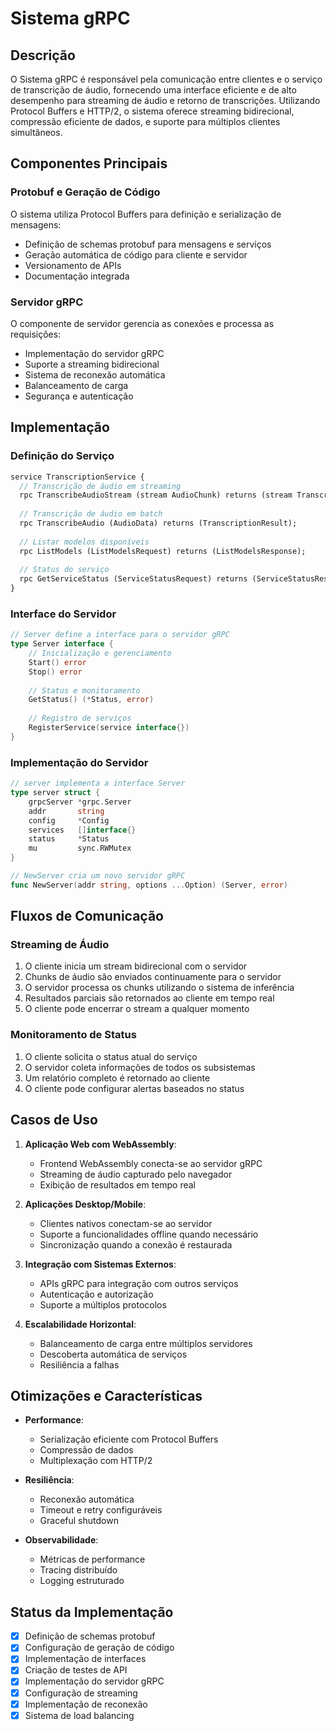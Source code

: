 # Sistema gRPC

## Descrição
O Sistema gRPC é responsável pela comunicação entre clientes e o serviço de transcrição de áudio, fornecendo uma interface eficiente e de alto desempenho para streaming de áudio e retorno de transcrições. Utilizando Protocol Buffers e HTTP/2, o sistema oferece streaming bidirecional, compressão eficiente de dados, e suporte para múltiplos clientes simultâneos.

## Componentes Principais

### Protobuf e Geração de Código
O sistema utiliza Protocol Buffers para definição e serialização de mensagens:
- Definição de schemas protobuf para mensagens e serviços
- Geração automática de código para cliente e servidor
- Versionamento de APIs
- Documentação integrada

### Servidor gRPC
O componente de servidor gerencia as conexões e processa as requisições:
- Implementação do servidor gRPC
- Suporte a streaming bidirecional
- Sistema de reconexão automática
- Balanceamento de carga
- Segurança e autenticação

## Implementação

### Definição do Serviço
```protobuf
service TranscriptionService {
  // Transcrição de áudio em streaming
  rpc TranscribeAudioStream (stream AudioChunk) returns (stream TranscriptionResult);
  
  // Transcrição de áudio em batch
  rpc TranscribeAudio (AudioData) returns (TranscriptionResult);
  
  // Listar modelos disponíveis
  rpc ListModels (ListModelsRequest) returns (ListModelsResponse);
  
  // Status do serviço
  rpc GetServiceStatus (ServiceStatusRequest) returns (ServiceStatusResponse);
}
```

### Interface do Servidor
```go
// Server define a interface para o servidor gRPC
type Server interface {
    // Inicialização e gerenciamento
    Start() error
    Stop() error
    
    // Status e monitoramento
    GetStatus() (*Status, error)
    
    // Registro de serviços
    RegisterService(service interface{})
}
```

### Implementação do Servidor
```go
// server implementa a interface Server
type server struct {
    grpcServer *grpc.Server
    addr       string
    config     *Config
    services   []interface{}
    status     *Status
    mu         sync.RWMutex
}

// NewServer cria um novo servidor gRPC
func NewServer(addr string, options ...Option) (Server, error)
```

## Fluxos de Comunicação

### Streaming de Áudio
1. O cliente inicia um stream bidirecional com o servidor
2. Chunks de áudio são enviados continuamente para o servidor
3. O servidor processa os chunks utilizando o sistema de inferência
4. Resultados parciais são retornados ao cliente em tempo real
5. O cliente pode encerrar o stream a qualquer momento

### Monitoramento de Status
1. O cliente solicita o status atual do serviço
2. O servidor coleta informações de todos os subsistemas
3. Um relatório completo é retornado ao cliente
4. O cliente pode configurar alertas baseados no status

## Casos de Uso

1. **Aplicação Web com WebAssembly**:
   - Frontend WebAssembly conecta-se ao servidor gRPC
   - Streaming de áudio capturado pelo navegador
   - Exibição de resultados em tempo real

2. **Aplicações Desktop/Mobile**:
   - Clientes nativos conectam-se ao servidor
   - Suporte a funcionalidades offline quando necessário
   - Sincronização quando a conexão é restaurada

3. **Integração com Sistemas Externos**:
   - APIs gRPC para integração com outros serviços
   - Autenticação e autorização
   - Suporte a múltiplos protocolos

4. **Escalabilidade Horizontal**:
   - Balanceamento de carga entre múltiplos servidores
   - Descoberta automática de serviços
   - Resiliência a falhas

## Otimizações e Características

- **Performance**:
  - Serialização eficiente com Protocol Buffers
  - Compressão de dados
  - Multiplexação com HTTP/2

- **Resiliência**:
  - Reconexão automática
  - Timeout e retry configuráveis
  - Graceful shutdown

- **Observabilidade**:
  - Métricas de performance
  - Tracing distribuído
  - Logging estruturado

## Status da Implementação
- [x] Definição de schemas protobuf
- [x] Configuração de geração de código
- [x] Implementação de interfaces
- [x] Criação de testes de API
- [x] Implementação do servidor gRPC
- [x] Configuração de streaming
- [x] Implementação de reconexão
- [x] Sistema de load balancing 